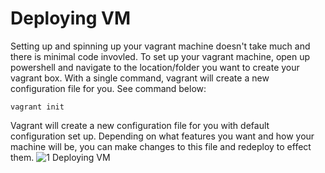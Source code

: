 Deploying VM
========================
Setting up and spinning up your vagrant machine doesn't take much and there is minimal code invovled. To set up your vagrant machine, open up powershell and navigate to the location/folder you want to create your vagrant box.
With a single command, vagrant will create a new configuration file for you. See command below:
```
vagrant init
```
Vagrant will create a new configuration file for you with default configuration set up. Depending on what features you want and how your machine will be, you can make changes to this file and redeploy to effect them.
![1 Deploying VM](https://user-images.githubusercontent.com/40098115/179075931-93350b28-536e-4520-8c82-61ffec637c1f.png)
